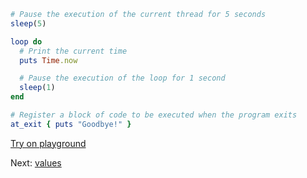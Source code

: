 ```rb
# Pause the execution of the current thread for 5 seconds
sleep(5)

loop do
  # Print the current time
  puts Time.now

  # Pause the execution of the loop for 1 second
  sleep(1)
end

# Register a block of code to be executed when the program exits
at_exit { puts "Goodbye!" }
```


[Try on playground](https://onecompiler.com/ruby/3yh7dhbz9)

Next: [values](/2022/11/01/timeouts.html)
